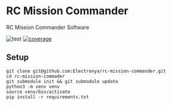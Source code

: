# RC Mission Commander
RC Mission Commander Software

![test](https://github.com/Electronya/rc-mission-commander/actions/workflows/test.yml/badge.svg)
[![coverage](https://codecov.io/gh/Electronya/rc-mission-commander/branch/main/graph/badge.svg?token=WEAWM1E3HZ)](https://codecov.io/gh/Electronya/rc-mission-commander)

## Setup
```
git clone git@github.com:Electronya/rc-mission-commander.git
cd rc-mission-commader
git submodule init && git submodule update
python3 -m venv venv
source venv/bin/activate
pip install -r requirements.txt
```
